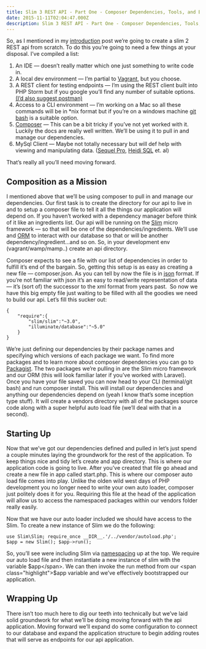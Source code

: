 ```yaml
---
title: Slim 3 REST API - Part One - Composer Dependencies, Tools, and Bootstrapping
date: 2015-11-11T02:04:47.000Z
description: Slim 3 REST API - Part One - Composer Dependencies, Tools, and Bootstrapping
---
```


So, as I mentioned in my [introduction](http://justinvoelkel.me/lets-do-something-new-building-and-testing-a-rest-api-in-slim-2/) post we’re going to create a slim 2 REST api from scratch. To do this you’re going to need a few things at your disposal. I’ve compiled a list:

1. An IDE — doesn’t really matter which one just something to write code in.
2. A local dev environment — I’m partial to [Vagrant](https://www.vagrantup.com/), but you choose.
3. A REST client for testing endpoints — I’m using the REST client built into PHP Storm but if you google you’ll find any number of suitable options. [(I’d also suggest postman)](https://www.getpostman.com/)
4. Access to a CLI environment — I’m working on a Mac so all these commands will be in \*nix format but if you’re on a windows machine [git bash](https://git-for-windows.github.io/) is a suitable option.
5. [Composer](https://getcomposer.org/) — This can be a bit tricky if you’ve not yet worked with it. Luckily the docs are really well written. We’ll be using it to pull in and manage our dependencies.
6. MySql Client — Maybe not totally necessary but will def help with viewing and manipulating data. ([Sequel Pro](http://www.sequelpro.com/), [Heidi SQL](http://www.heidisql.com/) et. al)

That’s really all you’ll need moving forward.

## Composition as a Mission

I mentioned above that we’ll be using composer to pull in and manage our dependencies. Our first task is to create the directory for our api to live in and to setup a composer file to tell it all the things our application will depend on. If you haven’t worked with a dependency manager before think of it like an ingredients list. Our api will be running on the [Slim](http://www.slimframework.com) micro framework — so that will be one of the dependencies/ingredients. We’ll use and [ORM](https://en.wikipedia.org/wiki/Object-relational_mapping) to interact with our database so that or will be another dependency/ingredient…and so on. So, in your development env (vagrant/wamp/mamp..) create an <span class="highlight">api</span> directory.

Composer expects to see a file with our list of dependencies in order to fulfill it’s end of the bargain. So, getting this setup is as easy as creating a new file — <span class="highlight">composer.json</span>. As you can tell by now the file is in [json](http://www.json.org/) format. If you’re not familiar with json it’s an easy to read/write representation of data — it’s (sort of) the successor to the xml format from years past.  So now we have this big empty file just waiting to be filled with all the goodies we need to build our api. Let’s fill this sucker out:

```language-javascript
{
    "require":{
        "slim/slim":"~3.0",
        "illuminate/database":"~5.0"
    }
}
```

We’re just defining our dependencies by their package names and specifying which versions of each package we want. To find more packages and to learn more about composer dependencies you can go to [Packagist](https://packagist.org/). The two packages we’re pulling in are the Slim micro framework and our ORM (this will look familiar later if you’ve worked with Laravel). Once you have your file saved you can now head to your CLI (terminal/git bash) and run <span class="highlight">composer install</span>. This will install our dependencies and anything our dependencies depend on (yeah I know that’s some inception type stuff). It will create a <span class="highlight">vendors</span> directory with all of the packages source code along with a super helpful auto load file (we’ll deal with that in a second).

## Starting Up

Now that we’ve got our dependencies defined and pulled in let’s just spend a couple minutes laying the groundwork for the rest of the application. To keep things nice and tidy let’s create and <span class="highlight">app</span> directory. This is where our application code is going to live. After you’ve created that file go ahead and create a new file in <span class="highlight">app</span> called <span class="highlight">start.php</span>. This is where our composer auto load file comes into play. Unlike the olden wild west days of PHP development you no longer need to write your own auto loader, composer just politely does it for you. Requiring this file at the head of the application will allow us to access the namespaced packages within our vendors folder really easily.

Now that we have our auto loader included we should have access to the Slim. To create a new instance of Slim we do the following:

```language-php
use Slim\Slim; require_once __DIR__.'/../vendor/autoload.php';
$app = new Slim(); $app->run();
```

So, you’ll see were including Slim via [namespacing](http://php.net/manual/en/language.namespaces.php) up at the top. We require our auto load file and then instantiate a new instance of slim with the variable <span class="highlight">$app</span>. We can then invoke the run method from our <span class="highlight">$app</span> variable and we’ve effectively bootstrapped our application.

## Wrapping Up

There isn’t too much here to dig our teeth into technically but we’ve laid solid groundwork for what we’ll be doing moving forward with the api application. Moving forward we’ll expand do some configuration to connect to our database and expand the application structure to begin adding routes that will serve as endpoints for our api application.




